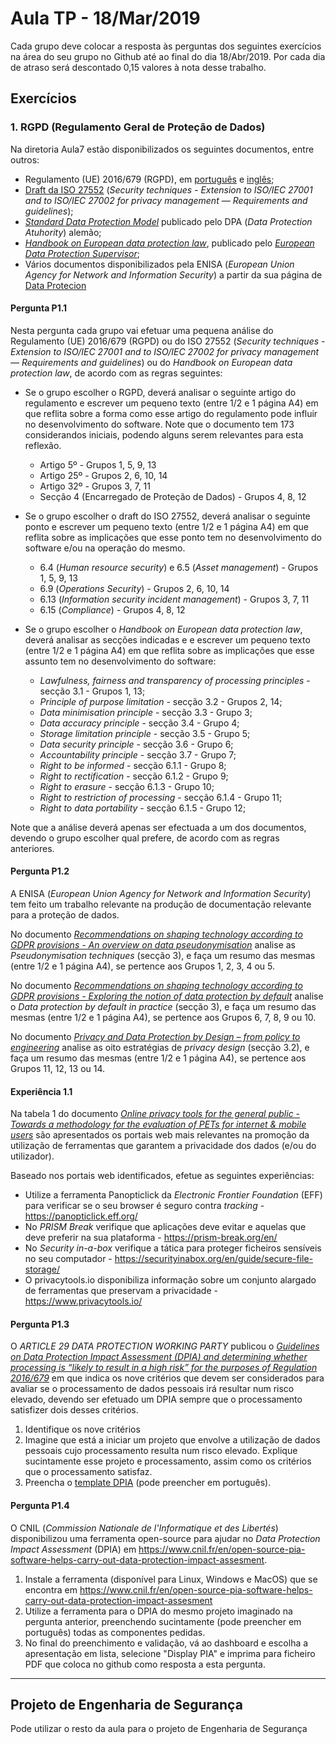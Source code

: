 # Aula TP - 18/Mar/2019


Cada grupo deve colocar a resposta às perguntas dos seguintes exercícios na área do seu grupo no Github até ao final do dia 18/Abr/2019\. Por cada dia de atraso será descontado 0,15 valores à nota desse trabalho.


## Exercícios

### 1\. RGPD (Regulamento Geral de Proteção de Dados)

Na diretoria Aula7 estão disponibilizados os seguintes documentos, entre outros:
+ Regulamento (UE) 2016/679 (RGPD), em [português](Aula7/UE_2016_679.RGPD.PT.pdf) e [inglês](Aula7/UE_2016_679.GDPR.ENG.pdf);
+ [Draft da ISO 27552](Aula7/Draft.PIM_PbD.pdf) (_Security techniques - Extension to ISO/IEC 27001 and to ISO/IEC 27002 for privacy management — Requirements and guidelines_);
+ [_Standard	Data	Protection	Model_](Aula7/Germany.SDM-Methodology_V1.0.pdf) publicado pelo DPA (_Data Protection Atuhority_) alemão;
+ [_Handbook on European data protection law_](Aula7/EDPS-2018-handbook-data-protection_en.pdf), publicado pelo [_European Data Protection Supervisor_](https://edps.europa.eu/);
+ Vários documentos disponibilizados pela ENISA (_European Union Agency for Network and Information Security_) a partir da sua página de [Data Protecion](https://www.enisa.europa.eu/topics/data-protection)


#### Pergunta P1.1

Nesta pergunta cada grupo vai efetuar uma pequena análise do Regulamento (UE) 2016/679 (RGPD) ou do ISO 27552 (_Security techniques - Extension to ISO/IEC 27001 and to ISO/IEC 27002 for privacy management — Requirements and guidelines_) ou do _Handbook on European data protection law_, de acordo com as regras seguintes:
+ Se o grupo escolher o RGPD, deverá analisar o seguinte artigo do regulamento e escrever um pequeno texto (entre 1/2 e 1 página A4) em que reflita sobre a forma como esse artigo do regulamento pode influir no desenvolvimento do software. Note que o documento tem 173 considerandos iniciais, podendo alguns serem relevantes para esta reflexão.
  - Artigo 5º - Grupos 1, 5, 9, 13
  - Artigo 25º - Grupos 2, 6, 10, 14
  - Artigo 32º - Grupos 3, 7, 11
  - Secção 4 (Encarregado de Proteção de Dados) - Grupos 4, 8, 12


+ Se o grupo escolher o draft do ISO 27552, deverá analisar o seguinte ponto e escrever um pequeno texto (entre 1/2 e 1 página A4) em que reflita sobre as implicações que esse ponto tem no desenvolvimento do software e/ou na operação do mesmo.
  - 6.4 (_Human resource security_) e 6.5 (_Asset management_) - Grupos 1, 5, 9, 13
  - 6.9 (_Operations Security_) - Grupos 2, 6, 10, 14
  - 6.13 (_Information security incident management_) -  Grupos 3, 7, 11
  - 6.15 (_Compliance_) - Grupos 4, 8, 12


+ Se o grupo escolher o _Handbook on European data protection law_, deverá analisar as secções indicadas e e escrever um pequeno texto (entre 1/2 e 1 página A4) em que reflita sobre  as implicações que esse assunto tem no desenvolvimento do software:
  + _Lawfulness, fairness and transparency of processing principles_ - secção 3.1 - Grupos 1, 13;
  + _Principle of purpose limitation_ - secção 3.2 - Grupos 2, 14;
  + _Data minimisation principle_ - secção 3.3 - Grupo 3;
  + _Data accuracy principle_ - secção 3.4 - Grupo 4;
  + _Storage limitation principle_ - secção 3.5 - Grupo 5;
  + _Data security principle_ - secção 3.6 - Grupo 6;
  + _Accountability principle_ - secção 3.7 - Grupo 7;
  + _Right to be informed_ - secção 6.1.1 - Grupo 8;
  + _Right to rectification_  - secção 6.1.2 - Grupo 9;
  + _Right to erasure_ - secção 6.1.3 - Grupo 10;
  + _Right to restriction of processing_ - secção 6.1.4 - Grupo 11;
  + _Right to data portability_ - secção 6.1.5 - Grupo 12;


Note que a análise deverá apenas ser efectuada a um dos documentos, devendo o grupo escolher qual prefere, de acordo com as regras anteriores.



#### Pergunta P1.2

A ENISA (_European Union Agency for Network and Information Security_) tem feito um trabalho relevante na produção de documentação relevante para a proteção de dados.

No documento [_Recommendations on shaping technology according to GDPR provisions - An overview on data pseudonymisation_](Aula7/ENISA.WP2018-O.2.2.5-Recomendations-on-shaping-technology-according-to-GDPR-provisions-Part1.pdf) analise as _Pseudonymisation techniques_ (secção 3), e faça um resumo das mesmas (entre 1/2 e 1 página A4), se pertence aos Grupos 1, 2, 3, 4 ou 5.


No documento [_Recommendations on shaping technology according to GDPR provisions - Exploring the notion of data protection by default_](Aula7/ENISA.WP2018-O.2.2.5-Recommendations-on-shaping-technology-according-to-GDPR-provisions-Part2.pdf) analise o _Data protection by default in practice_ (secção 3), e faça um resumo das mesmas (entre 1/2 e 1 página A4), se pertence aos Grupos 6, 7, 8, 9 ou 10.


No documento [_Privacy and Data Protection by Design – from policy to engineering_](Aula7/ENISA.Privacy-and-Data-Protection-by-Design.pdf) analise as oito estratégias de _privacy design_ (secção 3.2), e faça um resumo das mesmas (entre 1/2 e 1 página A4), se pertence aos Grupos 11, 12, 13 ou 14.


#### Experiência 1.1

Na tabela 1 do documento [_Online privacy tools for the general public - Towards a methodology for the evaluation of PETs for internet & mobile users_](Aula7/ENISA.Study-on-the-availability-of-trustworthy-online-privacy-tools-for-the-general-public.pdf) são apresentados os portais web mais relevantes na promoção da utilização de ferramentas que garantem a privacidade dos dados (e/ou do utilizador).

Baseado nos portais web identificados, efetue as seguintes experiências:
+ Utilize a ferramenta Panopticlick da _Electronic Frontier Foundation_ (EFF) para verificar se o seu browser é seguro contra _tracking_ - https://panopticlick.eff.org/
+ No _PRISM Break_ verifique que aplicações deve evitar e aquelas que deve preferir na sua plataforma - https://prism-break.org/en/
+ No _Security in-a-box_ verifique a tática para proteger ficheiros sensíveis no seu computador - https://securityinabox.org/en/guide/secure-file-storage/
+ O privacytools.io disponibiliza informação sobre um conjunto alargado de ferramentas que preservam a privacidade - https://www.privacytools.io/


#### Pergunta P1.3

O _ARTICLE 29 DATA PROTECTION WORKING PARTY_ publicou o [_Guidelines on Data Protection Impact Assessment (DPIA) and determining whether processing is “likely to result in a high risk” for the purposes of Regulation 2016/679_](Aula7/EU.20171013_wp248_rev01_enpdf.pdf) em que indica os nove critérios que devem ser considerados para avaliar se o processamento de dados pessoais irá resultar num risco elevado, devendo ser efetuado um DPIA sempre que o processamento satisfizer dois desses critérios.

1. Identifique os nove critérios
2. Imagine que está a iniciar um projeto que envolve a utilização de dados pessoais cujo processamento resulta num risco elevado. Explique sucintamente esse projeto e processamento, assim como os critérios que o processamento satisfaz.
3. Preencha o [template DPIA](Aula7/ICO.dpia-template.pdf) (pode preencher em português).



#### Pergunta P1.4

O CNIL (_Commission Nationale de l'Informatique et des Libertés_) disponibilizou uma ferramenta open-source para ajudar no _Data Protection Impact Assessment_ (DPIA) em https://www.cnil.fr/en/open-source-pia-software-helps-carry-out-data-protection-impact-assesment.

1. Instale a ferramenta (disponível para Linux, Windows e MacOS) que se encontra em https://www.cnil.fr/en/open-source-pia-software-helps-carry-out-data-protection-impact-assesment
2. Utilize a ferramenta para o DPIA do mesmo projeto imaginado na pergunta anterior, preenchendo sucintamente (pode preencher em português) todas as componentes pedidas.
3. No final do preenchimento e validação, vá ao dashboard e escolha a apresentação em lista, selecione "Display PIA" e imprima para ficheiro PDF que coloca no github como resposta a esta pergunta.


---


## Projeto de Engenharia de Segurança

Pode utilizar o resto da aula para o projeto de Engenharia de Segurança
